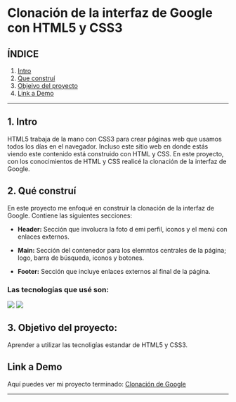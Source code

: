 # Clonación de la interfaz de Google con HTML5 y CSS3

## **ÍNDICE**

1. [Intro](#)
2. [Que construí](#)
3. [Objeivo del proyecto](#)
4. [Link a Demo](#)

****
## 1. Intro
HTML5 trabaja de la mano con CSS3 para crear páginas web que usamos todos los días en el navegador. Incluso este sitio web en donde estás viendo este contenido está construido con HTML y CSS. En este proyecto, con los conocimientos de HTML y CSS realicé la clonación de la interfaz de Google.

## 2. Qué construí
En este proyecto me enfoqué en construir la clonación de la interfaz de Google.
Contiene las siguientes secciones:

* **Header:** Sección que involucra la foto d emi perfil, iconos y el menú con enlaces externos.
  
* **Main:** Sección del contenedor para los elemntos centrales de la página; logo, barra de búsqueda, iconos y botones.
  
* **Footer:** Sección que incluye enlaces externos al final de la página.

### Las tecnologías que usé son: 
<img src="https://img.shields.io/badge/CSS3-1572B6?style=for-the-badge&logo=css3&logoColor=white"/> <img src="https://img.shields.io/badge/HTML5-E34F26?style=for-the-badge&logo=html5&logoColor=white"/> 

## 3. Objetivo del proyecto:
Aprender a utilizar las tecnoligías estandar de HTML5 y CSS3.

## Link a Demo
Aquí puedes ver mi proyecto terminado: [Clonación de Google](https://clondegoogle-flame.vercel.app/)

****
